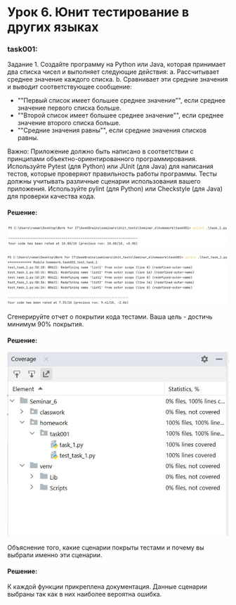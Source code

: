 # Урок 6. Юнит тестирование в других языках


### task001:

Задание 1. Создайте программу на Python или Java, которая принимает два списка чисел и выполняет следующие действия:
a. Рассчитывает среднее значение каждого списка.
b. Сравнивает эти средние значения и выводит соответствующее сообщение:

- ""Первый список имеет большее среднее значение"", если среднее значение первого списка больше.
- ""Второй список имеет большее среднее значение"", если среднее значение второго списка больше.
- ""Средние значения равны"", если средние значения списков равны.

Важно:
Приложение должно быть написано в соответствии с принципами объектно-ориентированного программирования.
Используйте Pytest (для Python) или JUnit (для Java) для написания тестов, которые проверяют правильность работы
программы. Тесты должны учитывать различные сценарии использования вашего приложения.
Используйте pylint (для Python) или Checkstyle (для Java) для проверки качества кода.

#### Решение:

![1](homework/pylint_1.JPG)

![2](homework/pylint_2.JPG)

Сгенерируйте отчет о покрытии кода тестами. Ваша цель - достичь минимум 90% покрытия.

#### Решение:

![1](homework/coverage.JPG)

Объяснение того, какие сценарии покрыты тестами и почему вы выбрали именно эти сценарии.

#### Решение:

К каждой функции прикреплена документация. Данные сценарии выбраны так как в них наиболее вероятна ошибка.
